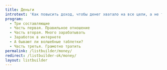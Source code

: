 ```yaml
---
title: Деньги
introtext: 'Как повысить доход, чтобы денег хватало на все цели, а не только на одну'
program:
  - Три составляющие
  - Часть первая. Правильное отношение
  - Часть вторая. Много зарабатывать
  - Заработок в интернете
  - А бывают ли волшебные таблетки?
  - Часть третья. Грамотно тратить
permalink: /listbuilder/money/
redirect: /listbuilder-ok/money/
layout: listbuilder
---
```

